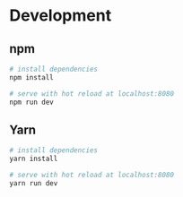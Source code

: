 # Development

## npm

``` bash
# install dependencies
npm install

# serve with hot reload at localhost:8080
npm run dev
```

## Yarn

``` bash
# install dependencies
yarn install

# serve with hot reload at localhost:8080
yarn run dev
```
